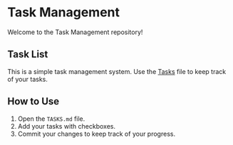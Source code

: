 # Task Management

Welcome to the Task Management repository!

## Task List

This is a simple task management system. Use the [Tasks](TASKS.md) file to keep track of your tasks.

## How to Use

1. Open the `TASKS.md` file.
2. Add your tasks with checkboxes.
3. Commit your changes to keep track of your progress.
